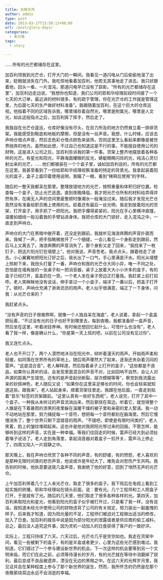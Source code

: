 ```yaml
---
title: 光辉岁月
author: admin
type: post
date: 2013-03-27T13:58:13+00:00
url: /post/glory-days/
categories:
  - 未分类
tags:
  - story

---
```

……所有的光芒都储存在这里。

加百利领我到光芒仓，打开大门的一瞬间，我看见一道闪电从门后偷偷地溜了出来，眨眼就消失在门外。我吃惊地看着加百利，他若无其事地走了进去。我只好跟着他，回头一看，一片混沌，那道闪电早已没有了踪影。“所有的光芒都储存在这里”，加百利边走边说，“我想你也知道，我们公司的耶和华经理前段时间接了一个七天的大订单，最近进的材料很多，有的疏于管理，你在光芒仓的工作就是管理这里，为后面七天的生产做好材料准备”。我跟随着加百利，在这个巨大的仓库巡视。他指着不同的区域告诉我，哪里储存着自然光，哪里是附属光，哪里是人文光，如此这般指点之后，加百利挥了挥手，然后走了。

我独自在光芒仓逡巡，仓库好像没有尽头，在目力所及的地方仍然耸立着一排排货架。我能感受到鞋底和地板的摩擦，但是没有一丝声音。我想，什么时候，应该去声响仓借点声音，然后去色彩仓借点颜色来装饰，否则这里怎么看起来都像是被世界抛弃的地方。虽然如此想，不过自己也知道这是不行的事。不能擅自使用公司的财物，这是进入公司之后，加百利告诉我的第一件事。货架上整齐地摆放着各种各样的光芒。有星光和阳光，平静海面耀眼的反光，蜻蜓眼睛闪烁的光，纯洁心灵衍射出来的光芒，……他们都被装在一个个盒子里，诚如加百利说的，所有的光芒都在这里。我甚至看到了一份给耶和华经理视察准备的特定的背景光。我拿起装着阳光的盒子，盒子上面印着使用说明，我瞄了一眼，看到“稀释后使用”的字样。

随后的一整天我都呆在那里。整理放错地方的光芒，按照重量和体积归好位置。检查每一个盒子，防止光芒逃逸。直到夜晚降临，我才把光芒仓所有的材料给弄得井然有序，在阒无人声的空间里疲惫顿时像潮水一般淹没过来。随后我才发现光芒仓竟然没有准备给职员晚上使用的光。趁着还有最后一丝光明，我走到放着阳光的货架，打开盒子，用手抓了一把阳光。我把手攥得紧紧的，阳光在手心里横冲直撞，温暖如细线一般沿着我的手臂钻进身体。我把仓库的大门锁好，走入混沌之中，一直走到声响仓。

声响仓的大门在黑暗中敞开着，还没走到跟前，我就听见海浪奔腾的声音扑面而来。我喊了一声，把手指略微放开了一个细缝，一会儿看见一个身影走到跟前，然后马上又离去了。海浪奔腾的声音消失了。那个身影又走了回来，“我找来了一枚钉子，把这片阳光钉在墙壁上”，他对我说，声音苍老。我点点头，跟着他走了进去。小心翼翼地把阳光订好之后，我长出了一口气，手心里满是汗水。阳光从墙壁上照射下来，我扭头打量了一番，声响仓和我的光芒仓大同小异，唯一不同之处，恐怕是在墙角放的一张桌子和一把消音器，桌子上放着大大小小许多的盒子，有的盒子已经打开，盒盖扔在一旁。一个老人坐在桌子旁边正打量我。我赶紧上前打招呼。老人笑眯眯地没有说话，伸手拿过一个小盒子，端详了一番以后，把盖子打开了。顿时，声响仓充满了淅淅沥沥的雨声。老人似乎很满意，端正了一下身体，问我：从光芒仓来的？

我赶紧点头。

“没有声音的日子很难熬啊，就像一个人独自呆在海底”，老人说着，拿起一个盒盖把玩着，“不过没有光的日子也好不到哪里去，每到夜晚，我都准备好一盒声音，然后坐在这里，听着闭目养神。有时候还想回忆起什么，可惜什么也没有”，老人看了我一样，像是确认什么，“你是第一天上班的吧，以前在公司没有见过你”。

我又连忙点头。

老人也不开口了，两个人漠然地沐浴在阳光中，倾听着漫天的雨声。开始雨声柔和轻缓，如同落在世界所有的草地上，随后雨声骤然大了起来，逐渐还夹杂着沉闷的雷声。“这是混合音”，老人解释道，然后指着桌子上打开的盒子，“这些都是不良品，如果你认真听的话，会发现里面混合的声音不对，比如回响不自然，会让人对声源的距离产生错觉。还有的是声音起伏断裂，层次模糊等等”，察觉到我流露出来的钦佩神色，老人随后又说：“如果你在这里呆足够长的时间，你也会轻易就知道这些。跟我来”。老人站起身来，顺着货架往里走。我跟在他后面，一直走到贴着“音乐”标签的货架跟前。“这里认真有一些好东西呢”，老人说完，打开了其中一个盒子。一种我从未听过的声音流淌出来，然后萦绕在耳边。听着它，就觉得整个人像是在下着暴雨的漆黑的夜里躲在温暖干燥的被子里和亲密的爱人絮语。我一动不动地站在那里，努力捕捉每一个音符，想把每一个音符都刻在脑海里。然后它慢慢消失了，整个世界只剩下混错音的雨声。“不错吧，即使是有限时间类的”，老人笑着，脸上的皱纹堆砌起来。这也许是他对我把阳光带过来的回报。不管怎样，能够听到这样的声音，实在是一种幸福。等我们往回走的时候，雷声已经大到必须扯着嗓子说话了。老人走到角落里，拿起消音器对着盒子一扣开关，雷声马上停止了，四周又陷入一片寂静之中。

那天晚上，我在声响仓欣赏了各种不同的声音，有的舒缓，有的愤怒，老人喜欢的是那种无限时间类的悲伤声音，他说或许是年纪大了，难免会对悲伤产生共鸣。我告别的时候，他执意要送我几盒声音，我谢绝了他的好意，回到了悄然无声的光芒仓。

上午加百利带着几个工人来光芒仓，取走了很多的盒子。我下班后在电视上看到工程实施的转播，耶和华经理站在镜头前面，说：要有光。几个工程师和工人把盒子打开，于是就有了光。随后的几天里，他们取走了很多各种各样的光。第四天，加百利来取阳光和星光，他看到阳光的盒子似乎被打开过，只是看了我一样，没有说话。我知道未经允许使用公司的财物违背了公司的有关规定，努力装出一副羞愧的样子。后来我才知道，因为阳光量的不足，工程师们被迫对工程做出适当的修改，加入了日食。加百利的报告中说是因为部分阳光的泄露或者是供应商的偷工减料，总之，最后没人追究这件事，因为灵机一动加入的日食获得了客户的一致好评。

实际上，工程只持续了六天。六天过后，光芒仓几乎是空空如也。我走在货架中间，看见一些被剩下的盒子，有的是半盒或者更少，心里为这些光芒感到难过。我知道，它们错过了一个参与建设新世界的机会。下一次这样的机会要等到另一个文明来临，而它们在此之前，必须等待漫长的岁月，有的光芒就在等待中消磨掉了锐利，最后变成不良品被遗弃，湮没在无边的黑暗之中。在这六天的光辉岁月里，我见证并且在某种程度上参与了那个新世界的诞生，然而，我所怀念的仍然是在那个夜晚萦绕耳边永远不会消逝的幸福。